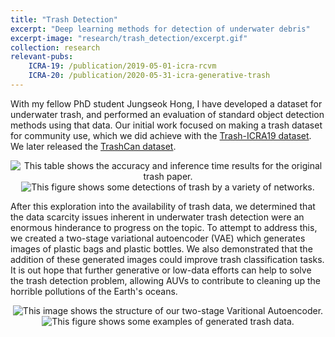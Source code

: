 ```yaml
---
title: "Trash Detection"
excerpt: "Deep learning methods for detection of underwater debris"
excerpt-image: "research/trash_detection/excerpt.gif"
collection: research
relevant-pubs: 
    ICRA-19: /publication/2019-05-01-icra-rcvm
    ICRA-20: /publication/2020-05-31-icra-generative-trash
---
```

With my fellow PhD student Jungseok Hong, I have developed a dataset for underwater trash, and performed an evaluation of standard object detection methods using that data.
Our initial work focused on making a trash dataset for community use, which we did achieve with the <a href="https://conservancy.umn.edu/handle/11299/214366">Trash-ICRA19 dataset</a>. We later released the <a href="https://conservancy.umn.edu/handle/11299/214865">TrashCan dataset</a>.


<div align="center">
    <img alt="This table shows the accuracy and inference time results for the original trash paper." src="https://michaelscottfulton.com/images/research/trash_detection/trash_metrics.png">
    <img alt="This figure shows some detections of trash by a variety of networks." src="https://michaelscottfulton.com/images/research/trash_detection/trash_results.png">
</div>

After this exploration into the availability of trash data, we determined that the data scarcity issues inherent in underwater trash detection were an enormous hinderance to progress on the topic.
To attempt to address this, we created a two-stage variational autoencoder (VAE) which generates images of plastic bags and plastic bottles. We also demonstrated that the addition of these generated images could improve trash classification tasks. It is out hope that further generative or low-data efforts can help to solve the trash detection problem, allowing AUVs to contribute to cleaning up the horrible pollutions of the Earth's oceans.

<div align="center">
    <img alt="This image shows the structure of our two-stage Varitional Autoencoder." src="https://michaelscottfulton.com/images/research/trash_detection/trash_vae.png">
    <img alt="This figure shows some examples of generated trash data." src="https://michaelscottfulton.com/images/research/trash_detection/vae_results.png">
</div>